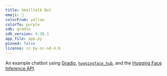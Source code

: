 ```yaml
---
title: Smalltalk Bot
emoji: 💬
colorFrom: yellow
colorTo: purple
sdk: gradio
sdk_version: 4.36.1
app_file: app.py
pinned: false
license: cc-by-nc-nd-4.0
---
```


An example chatbot using [Gradio](https://gradio.app), [`huggingface_hub`](https://huggingface.co/docs/huggingface_hub/v0.22.2/en/index), and the [Hugging Face Inference API](https://huggingface.co/docs/api-inference/index).